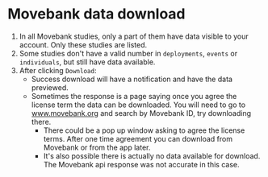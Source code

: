 # Movebank data download

1. In all Movebank studies, only a part of them have data visible to your account. Only these studies are listed.
2. Some studies don't have a valid number in `deployments`, `events` or `individuals`, but still have data available. 
3. After clicking `Download`: 
	- Success download will have a notification and have the data previewed.
	- Sometimes the response is a page saying once you agree the license term the data can be downloaded. You will need to go to www.movebank.org and search by Movebank ID, try downloading there. 
		+ There could be a pop up window asking to agree the license terms. After one time agreement you can download from Movebank or from the app later.
		+ It's also possible there is actually no data available for download. The Movebank api response was not accurate in this case.
